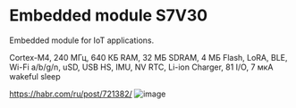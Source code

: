 # Embedded module S7V30
 Embedded module for IoT applications. 
 
 Cortex-M4, 240 МГц, 640 КБ RAM, 32 МБ SDRAM, 4 МБ Flash, LoRA, BLE, Wi-Fi a/b/g/n, uSD, USB HS, IMU, NV RTC, Li-ion Charger, 81 I/O, 7 мкА wakeful sleep

https://habr.com/ru/post/721382/
![image](https://user-images.githubusercontent.com/12375003/225085769-688fab6d-c227-491e-b9b6-dc8debdf17d3.png)
